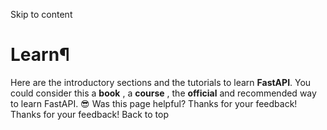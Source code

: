 Skip to content 
# Learn¶
Here are the introductory sections and the tutorials to learn **FastAPI**.
You could consider this a **book** , a **course** , the **official** and recommended way to learn FastAPI. 😎
Was this page helpful? 
Thanks for your feedback! 
Thanks for your feedback! 
Back to top 
